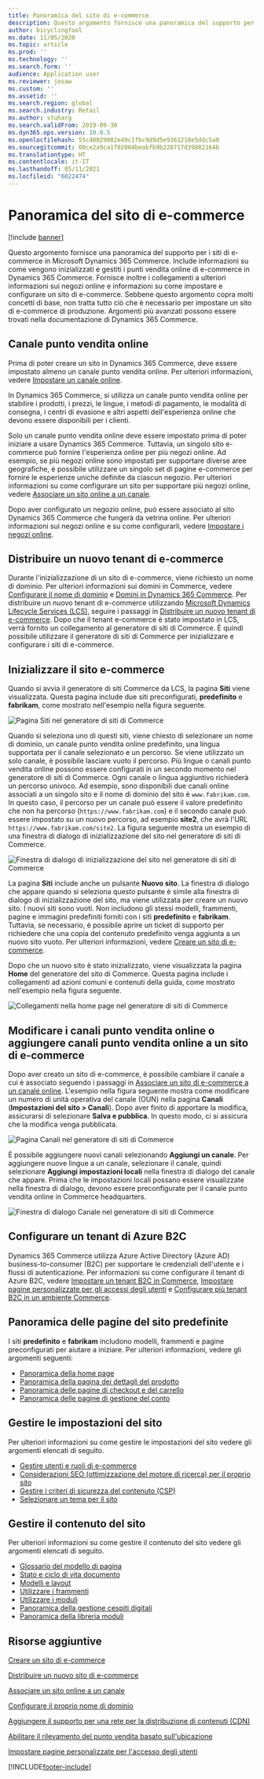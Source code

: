 ```yaml
---
title: Panoramica del sito di e-commerce
description: Questo argomento fornisce una panoramica del supporto per i siti di e-commerce in Microsoft Dynamics 365 Commerce.
author: bicyclingfool
ms.date: 11/05/2020
ms.topic: article
ms.prod: ''
ms.technology: ''
ms.search.form: ''
audience: Application user
ms.reviewer: josaw
ms.custom: ''
ms.assetid: ''
ms.search.region: global
ms.search.industry: Retail
ms.author: stuharg
ms.search.validFrom: 2019-09-30
ms.dyn365.ops.version: 10.0.5
ms.openlocfilehash: 55c40029082e49c1fbc9d9d5e9361218e5ddc5a0
ms.sourcegitcommit: 08ce2a9ca1f02064beabfb9b228717d39882164b
ms.translationtype: HT
ms.contentlocale: it-IT
ms.lasthandoff: 05/11/2021
ms.locfileid: "6022474"
---
```

# <a name="e-commerce-site-overview"></a>Panoramica del sito di e-commerce

[!include [banner](includes/banner.md)]

Questo argomento fornisce una panoramica del supporto per i siti di e-commerce in Microsoft Dynamics 365 Commerce. Include informazioni su come vengono inizializzati e gestiti i punti vendita online di e-commerce in Dynamics 365 Commerce. Fornisce inoltre i collegamenti a ulteriori informazioni sui negozi online e informazioni su come impostare e configurare un sito di e-commerce. Sebbene questo argomento copra molti concetti di base, non tratta tutto ciò che è necessario per impostare un sito di e-commerce di produzione. Argomenti più avanzati possono essere trovati nella documentazione di Dynamics 365 Commerce.

## <a name="online-store-channel"></a>Canale punto vendita online

Prima di poter creare un sito in Dynamics 365 Commerce, deve essere impostato almeno un canale punto vendita online. Per ulteriori informazioni, vedere [Impostare un canale online](channel-setup-online.md). 

In Dynamics 365 Commerce, si utilizza un canale punto vendita online per stabilire i prodotti, i prezzi, le lingue, i metodi di pagamento, le modalità di consegna, i centri di evasione e altri aspetti dell'esperienza online che devono essere disponibili per i clienti.

Solo un canale punto vendita online deve essere impostato prima di poter iniziare a usare Dynamics 365 Commerce. Tuttavia, un singolo sito e-commerce può fornire l'esperienza online per più negozi online. Ad esempio, se più negozi online sono impostati per supportare diverse aree geografiche, è possibile utilizzare un singolo set di pagine e-commerce per fornire le esperienze uniche definite da ciascun negozio. Per ulteriori informazioni su come configurare un sito per supportare più negozi online, vedere [Associare un sito online a un canale](associate-site-online-store.md).

Dopo aver configurato un negozio online, può essere associato al sito Dynamics 365 Commerce che fungerà da vetrina online. Per ulteriori informazioni sui negozi online e su come configurarli, vedere [Impostare i negozi online](/dynamics365/unified-operations/retail/online-stores).

## <a name="deploy-a-new-e-commerce-tenant"></a>Distribuire un nuovo tenant di e-commerce

Durante l'inizializzazione di un sito di e-commerce, viene richiesto un nome di dominio. Per ulteriori informazioni sui domini in Commerce, vedere [Configurare il nome di dominio](configure-your-domain-name.md) e [Domini in Dynamics 365 Commerce](domains-commerce.md). Per distribuire un nuovo tenant di e-commerce utilizzando [Microsoft Dynamics Lifecycle Services (LCS)](/dynamics365/unified-operations/dev-itpro/lifecycle-services/lcs-user-guide), seguire i passaggi in [Distribuire un nuovo tenant di e-commerce](deploy-ecommerce-site.md). Dopo che il tenant e-commerce è stato impostato in LCS, verrà fornito un collegamento al generatore di siti di Commerce. È quindi possibile utilizzare il generatore di siti di Commerce per inizializzare e configurare i siti di e-commerce.

## <a name="initialize-your-e-commerce-site"></a>Inizializzare il sito e-commerce

Quando si avvia il generatore di siti Commerce da LCS, la pagina **Siti** viene visualizzata. Questa pagina include due siti preconfigurati, **predefinito** e **fabrikam**, come mostrato nell'esempio nella figura seguente.

![Pagina Siti nel generatore di siti di Commerce](media/e-commerce-site-01.png)

Quando si seleziona uno di questi siti, viene chiesto di selezionare un nome di dominio, un canale punto vendita online predefinito, una lingua supportata per il canale selezionato e un percorso. Se viene utilizzato un solo canale, è possibile lasciare vuoto il percorso. Più lingue o canali punto vendita online possono essere configurati in un secondo momento nel generatore di siti di Commerce. Ogni canale o lingua aggiuntivo richiederà un percorso univoco. Ad esempio, sono disponibili due canali online associati a un singolo sito e il nome di dominio del sito è `www.fabrikam.com`. In questo caso, il percorso per un canale può essere il valore predefinito che non ha percorso (`https://www.fabrikam.com`) e il secondo canale può essere impostato su un nuovo percorso, ad esempio **site2**, che avrà l'URL `https://www.fabrikam.com/site2`. La figura seguente mostra un esempio di una finestra di dialogo di inizializzazione del sito nel generatore di siti di Commerce.

![Finestra di dialogo di inizializzazione del sito nel generatore di siti di Commerce](media/e-commerce-site-02.png)

La pagina **Siti** include anche un pulsante **Nuovo sito**. La finestra di dialogo che appare quando si seleziona questo pulsante è simile alla finestra di dialogo di inizializzazione del sito, ma viene utilizzata per creare un nuovo sito. I nuovi siti sono vuoti. Non includono gli stessi modelli, frammenti, pagine e immagini predefiniti forniti con i siti **predefinito** e **fabrikam**. Tuttavia, se necessario, è possibile aprire un ticket di supporto per richiedere che una copia del contenuto predefinito venga aggiunta a un nuovo sito vuoto. Per ulteriori informazioni, vedere [Creare un sito di e-commerce](create-ecommerce-site.md).

Dopo che un nuovo sito è stato inizializzato, viene visualizzata la pagina **Home** del generatore del sito di Commerce. Questa pagina include i collegamenti ad azioni comuni e contenuti della guida, come mostrato nell'esempio nella figura seguente.

![Collegamenti nella home page nel generatore di siti di Commerce](media/e-commerce-site-03.png)

## <a name="modify-online-store-channels-or-add-online-store-channels-to-an-e-commerce-site"></a>Modificare i canali punto vendita online o aggiungere canali punto vendita online a un sito di e-commerce

Dopo aver creato un sito di e-commerce, è possibile cambiare il canale a cui è associato seguendo i passaggi in [Associare un sito di e-commerce a un canale online](associate-site-online-store.md). L'esempio nella figura seguente mostra come modificare un numero di unità operativa del canale (OUN) nella pagina **Canali** (**Impostazioni del sito \> Canali**). Dopo aver finito di apportare la modifica, assicurarsi di selezionare **Salva e pubblica**. In questo modo, ci si assicura che la modifica venga pubblicata.

![Pagina Canali nel generatore di siti di Commerce](media/e-commerce-site-04.png)

È possibile aggiungere nuovi canali selezionando **Aggiungi un canale**. Per aggiungere nuove lingue a un canale, selezionare il canale, quindi selezionare **Aggiungi impostazioni locali** nella finestra di dialogo del canale che appare. Prima che le impostazioni locali possano essere visualizzate nella finestra di dialogo, devono essere preconfigurate per il canale punto vendita online in Commerce headquarters.

![Finestra di dialogo Canale nel generatore di siti di Commerce](media/e-commerce-site-05.png)

## <a name="set-up-an-azure-b2c-tenant"></a>Configurare un tenant di Azure B2C

Dynamics 365 Commerce utilizza Azure Active Directory (Azure AD) business-to-consumer (B2C) per supportare le credenziali dell'utente e i flussi di autenticazione. Per informazioni su come configurare il tenant di Azure B2C, vedere [Impostare un tenant B2C in Commerce](set-up-b2c-tenant.md), [Impostare pagine personalizzate per gli accessi degli utenti](custom-pages-user-logins.md) e [Configurare più tenant B2C in un ambiente Commerce](configure-multi-b2c-tenants.md).

## <a name="overview-of-the-default-site-pages"></a>Panoramica delle pagine del sito predefinite

I siti **predefinito** e **fabrikam** includono modelli, frammenti e pagine preconfigurati per aiutare a iniziare. Per ulteriori informazioni, vedere gli argomenti seguenti:

- [Panoramica della home page](quick-tour-home-page.md)
- [Panoramica della pagina dei dettagli del prodotto](quick-tour-pdp.md)
- [Panoramica delle pagine di checkout e del carrello](quick-tour-cart-checkout.md)
- [Panoramica delle pagine di gestione del conto](quick-tour-account-management.md)

## <a name="manage-site-settings"></a>Gestire le impostazioni del sito

Per ulteriori informazioni su come gestire le impostazioni del sito vedere gli argomenti elencati di seguito.

- [Gestire utenti e ruoli di e-commerce](manage-ecommerce-users-roles.md)
- [Considerazioni SEO (ottimizzazione del motore di ricerca) per il proprio sito](/search-engine-optimization-considerations.md)
- [Gestire i criteri di sicurezza del contenuto (CSP)](manage-csp.md)
- [Selezionare un tema per il sito](select-site-theme.md)

## <a name="manage-site-content"></a>Gestire il contenuto del sito

Per ulteriori informazioni su come gestire il contenuto del sito vedere gli argomenti elencati di seguito.

- [Glossario del modello di pagina](page-elements-overview.md)
- [Stato e ciclo di vita documento](document-states-overview.md)
- [Modelli e layout](templates-layouts-overview.md)
- [Utilizzare i frammenti](work-with-fragments.md)
- [Utilizzare i moduli](work-with-modules.md)
- [Panoramica della gestione cespiti digitali](dam-overview.md)
- [Panoramica della libreria moduli](starter-kit-overview.md)

## <a name="additional-resources"></a>Risorse aggiuntive

[Creare un sito di e-commerce](create-ecommerce-site.md)

[Distribuire un nuovo sito di e-commerce](deploy-ecommerce-site.md)

[Associare un sito online a un canale](associate-site-online-store.md)

[Configurare il proprio nome di dominio](configure-your-domain-name.md)

[Aggiungere il supporto per una rete per la distribuzione di contenuti (CDN)](add-cdn-support.md)

[Abilitare il rilevamento del punto vendita basato sull'ubicazione](enable-store-detection.md)

[Impostare pagine personalizzate per l'accesso degli utenti](custom-pages-user-logins.md)


[!INCLUDE[footer-include](../includes/footer-banner.md)]